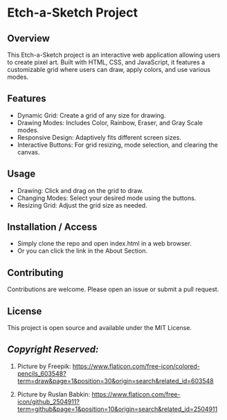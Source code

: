 # Etch-a-Sketch Project

## Overview
This Etch-a-Sketch project is an interactive web application allowing users to create pixel art. Built with HTML, CSS, and JavaScript, it features a customizable grid where users can draw, apply colors, and use various modes.

## Features
- Dynamic Grid: Create a grid of any size for drawing.
- Drawing Modes: Includes Color, Rainbow, Eraser, and Gray Scale modes.
- Responsive Design: Adaptively fits different screen sizes.
- Interactive Buttons: For grid resizing, mode selection, and clearing the canvas.

## Usage
- Drawing: Click and drag on the grid to draw.
- Changing Modes: Select your desired mode using the buttons.
- Resizing Grid: Adjust the grid size as needed.

## Installation / Access
- Simply clone the repo and open index.html in a web browser.
- Or you can click the link in the About Section.

## Contributing
Contributions are welcome. Please open an issue or submit a pull request.

## License
This project is open source and available under the MIT License.

## *Copyright Reserved:*

1. Picture by Freepik: https://www.flaticon.com/free-icon/colored-pencils_603548?term=draw&page=1&position=30&origin=search&related_id=603548

2. Picture by Ruslan Babkin: https://www.flaticon.com/free-icon/github_2504911?term=github&page=1&position=10&origin=search&related_id=2504911
